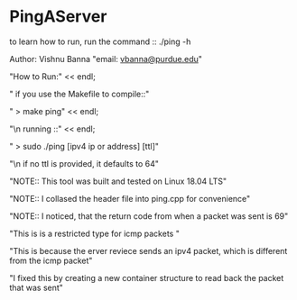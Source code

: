 # PingAServer
to learn how to run, run the command :: ./ping -h


 Author: Vishnu Banna
"email:  vbanna@purdue.edu"

"How to Run:" << endl; 

" if you use the Makefile to compile::"

" > make ping" << endl;

"\n running ::" << endl;

" > sudo ./ping [ipv4 ip or address] [ttl]" 

"\n if no ttl is provided, it defaults to 64" 


"NOTE:: This tool was built and tested on Linux 18.04 LTS"

"NOTE:: I collased the header file into ping.cpp for convenience"

"NOTE:: I noticed, that the return code from when a packet was sent is 69" 

  "This is is a restricted type for icmp packets " 
  
  "This is because the erver reviece sends an ipv4 packet, which is different from the icmp packet" 
  
  "I fixed this by creating a new container structure to read back the packet that was sent" 
  
